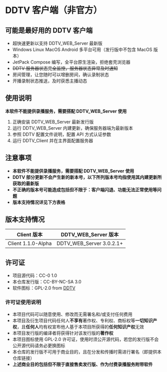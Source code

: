 # DDTV 客户端（非官方）

## 可能是最好用的 DDTV 客户端

+ 超快速更新以支持 DDTV_WEB_Server 最新版
+ Windows Linux MacOS Android 多平台可用（发行版中不包含 MacOS 版本）
+ JetPack Compose 编写，全平台原生渲染，拒绝套壳浏览器
+ ~~DDTV 服务器状态完全监控，服务器状态异常及时通知~~
+ 房间管理，让您随时可以增删房间，确认录制状态
+ 开播录制状态推送，及时获悉主播动态

## 使用说明

**本软件不能提供录播服务，需要搭配 DDTV_WEB_Server 使用**

1. 正确安装 DDTV_WEB_Server 最新发行版
2. 运行 DDTV_WEB_Server 内建更新，确保服务器端为最新版本
3. 参照 DDTV 配置文件说明，配置 API 方式认证参数
4. 运行 DDTV_Client 并在主界面配置服务器

## 注意事项

+ **本软件不能提供录播服务，需要搭配 DDTV_WEB_Server 使用**
+ **DDTV 部分更新不会产生新的新本号，以下所列版本号均指使用其内建更新所获取的最新版**
+ **不正确的版本号可能造成包括但不限于：客户端闪退、功能无法正常使用等问题**
+ **版本支持情况详见下方表格**

## 版本支持情况

| Client 版本          | DDTV_WEB_Server 版本       |
|--------------------|--------------------------|
| Client 1.1.0-Alpha | DDTV_WEB_Server 3.0.2.1+ |

## 许可证

+ 项目源代码：CC-0 1.0
+ 本仓库发行版：CC-BY-NC-SA 3.0
+ 软件图标：GPL-2.0 from [DDTV](https://github.com/CHKZL/DDTV)

### 许可证使用说明

+ 本项目代码可以随意使用、修改而无需署名和/或支付任何费用
+ 本项目及衍生项目代码任何人**不享有**著作权、专利权、商标权等**一切知识产权**，且**任何人**均有权宣布他人基于本项目所获得的**任何知识产权**无效
+ 本项目发行版的编译者将获得针对该发行版的**著作权**
+ 本项目图标使用 GPL-2.0 许可证，使用时须公开源代码，若您的发行版不会公开源代码请务必更换图标
+ 本仓库的发行版不可用于商业目的，且在分发和传播时需进行署名（即提供本仓库链接）
+ **上述商业目的包括但不限于直接售卖发行版、作为付费录播服务附带软件**
